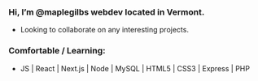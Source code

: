 ### Hi, I’m @maplegilbs webdev located in Vermont.
- Looking to collaborate on any interesting projects.

### Comfortable / Learning:
- JS | React | Next.js | Node | MySQL | HTML5 | CSS3 | Express | PHP

